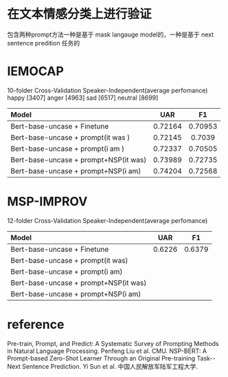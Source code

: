 # 在文本情感分类上进行验证
包含两种prompt方法一种是基于 mask langauge model的，一种是基于 next sentence predition 任务的

# IEMOCAP 
10-folder Cross-Validation Speaker-Independent(average perfomance) 
happy [3407] anger [4963] sad [6517] neutral [8699]

| Model | UAR    | F1 |
| :----| :----: | :----:  |
| Bert-base-uncase + Finetune | 0.72164 | 0.70953 |
| Bert-base-uncase + prompt(it was )  | 0.72145 | 0.7039 |
| Bert-base-uncase + prompt(i am )  | 0.72337 | 0.70505 |
| Bert-base-uncase + prompt+NSP(it was)  | 0.73989 | 0.72735 |
| Bert-base-uncase + prompt+NSP(i am)  |  0.74204 | 0.72568 |

# MSP-IMPROV 
12-folder Cross-Validation Speaker-Independent(average perfomance)

| Model | UAR    | F1 |
| :----| :----: | :----:  |
| Bert-base-uncase + Finetune | 0.6226  | 0.6379  |
| Bert-base-uncase + prompt(it was)  |  |  |
| Bert-base-uncase + prompt(i am)  |  |  |
| Bert-base-uncase + prompt+NSP(it was)  |  |  |
| Bert-base-uncase + prompt+NSP(i am)  |  |  |

# reference
Pre-train, Prompt, and Predict: A Systematic Survey of Prompting Methods in Natural Language Processing. Penfeng Liu et al. CMU.
NSP-BERT: A Prompt-based Zero-Shot Learner Through an Original Pre-training Task--Next Sentence Prediction. Yi Sun et al.  中国人民解放军陆军工程大学.